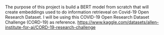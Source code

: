 The purpose of this project is build a BERT model from scratch that will create embeddings used to do information retrieveal on Covid-19 Open Research Dataset.
I will be using this COVID-19 Open Research Dataset Challenge (CORD-19) as reference.
https://www.kaggle.com/datasets/allen-institute-for-ai/CORD-19-research-challenge